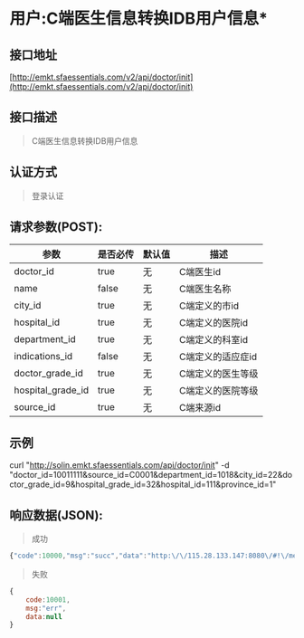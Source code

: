 # 用户:C端医生信息转换IDB用户信息*

## 接口地址

[http://emkt.sfaessentials.com/v2/api/doctor/init](http://emkt.sfaessentials.com/v2/api/doctor/init)

## 接口描述

> C端医生信息转换IDB用户信息

## 认证方式

> 登录认证

## 请求参数(POST):

| 参数 | 是否必传 | 默认值 |  描述 | 
| ---- | ----- | ----- | ----- | 
| doctor_id | true | 无 | C端医生id | 
| name | false | 无 | C端医生名称|
| city_id | true | 无 | C端定义的市id | 
| hospital_id | true | 无  | C端定义的医院id |
| department_id | true | 无 | C端定义的科室id |
| indications_id | false | 无 | C端定义的适应症id |
| doctor_grade_id | true | 无 | C端定义的医生等级 |
| hospital_grade_id | true | 无| C端定义的医院等级|
| source_id | true | 无 | C端来源id |

## 示例
 curl "http://solin.emkt.sfaessentials.com/api/doctor/init" -d "doctor_id=10011111&source_id=C0001&department_id=1018&city_id=22&doctor_grade_id=9&hospital_grade_id=32&hospital_id=111&province_id=1"

## 响应数据(JSON):
> 成功

```javascript
{"code":10000,"msg":"succ","data":"http:\/\/115.28.133.147:8080\/#!\/menu\/menu\/19"}
```
> 失败 

```javascript
{
    code:10001,
    msg:"err",
    data:null
}
```
